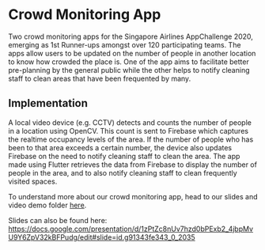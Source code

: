 # Crowd Monitoring App
Two crowd monitoring apps for the Singapore Airlines AppChallenge 2020, emerging as 1st Runner-ups amongst over 120 participating teams. The apps allow users to be updated on the number of people in another location to know how crowded the place is. One of the app aims to facilitate better pre-planning by the general public while the other helps to notify cleaning staff to clean areas that have been frequented by many.

## Implementation
A local video device (e.g. CCTV) detects and counts the number of people in a location using OpenCV. This count is sent to Firebase which captures the realtime occupancy levels of the area. If the number of people who has been to that area exceeds a certain number, the device also updates Firebase on the need to notify cleaning staff to clean the area. The app made using Flutter retrieves the data from Firebase to display the number of people in the area, and to also notify cleaning staff to clean frequently visited spaces.

To understand more about our crowd monitoring app, head to our slides and video demo folder [here](/Slides%20and%20Video%20Demo).

Slides can also be found here: https://docs.google.com/presentation/d/1zPtZc8nUv7hzd0bPExb2_4jbpMvU9Y6ZpV32kBFPudg/edit#slide=id.g91343fe343_0_2035
